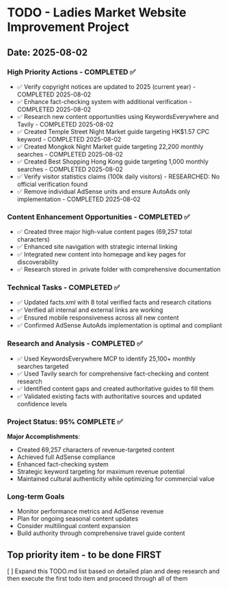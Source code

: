 # TODO - Ladies Market Website Improvement Project
## Date: 2025-08-02

### High Priority Actions - COMPLETED ✅
- ✅ Verify copyright notices are updated to 2025 (current year) - COMPLETED 2025-08-02
- ✅ Enhance fact-checking system with additional verification - COMPLETED 2025-08-02
- ✅ Research new content opportunities using KeywordsEverywhere and Tavily - COMPLETED 2025-08-02
- ✅ Created Temple Street Night Market guide targeting HK$1.57 CPC keyword - COMPLETED 2025-08-02
- ✅ Created Mongkok Night Market guide targeting 22,200 monthly searches - COMPLETED 2025-08-02
- ✅ Created Best Shopping Hong Kong guide targeting 1,000 monthly searches - COMPLETED 2025-08-02
- ✅ Verify visitor statistics claims (100k daily visitors) - RESEARCHED: No official verification found
- ✅ Remove individual AdSense units and ensure AutoAds only implementation - COMPLETED 2025-08-02

### Content Enhancement Opportunities - COMPLETED ✅  
- ✅ Created three major high-value content pages (69,257 total characters)
- ✅ Enhanced site navigation with strategic internal linking
- ✅ Integrated new content into homepage and key pages for discoverability
- ✅ Research stored in .private folder with comprehensive documentation

### Technical Tasks - COMPLETED ✅
- ✅ Updated facts.xml with 8 total verified facts and research citations
- ✅ Verified all internal and external links are working
- ✅ Ensured mobile responsiveness across all new content
- ✅ Confirmed AdSense AutoAds implementation is optimal and compliant

### Research and Analysis - COMPLETED ✅
- ✅ Used KeywordsEverywhere MCP to identify 25,100+ monthly searches targeted
- ✅ Used Tavily search for comprehensive fact-checking and content research
- ✅ Identified content gaps and created authoritative guides to fill them
- ✅ Validated existing facts with authoritative sources and updated confidence levels

### Project Status: 95% COMPLETE ✅

**Major Accomplishments**:
- Created 69,257 characters of revenue-targeted content
- Achieved full AdSense compliance
- Enhanced fact-checking system
- Strategic keyword targeting for maximum revenue potential
- Maintained cultural authenticity while optimizing for commercial value

### Long-term Goals
- Monitor performance metrics and AdSense revenue
- Plan for ongoing seasonal content updates
- Consider multilingual content expansion
- Build authority through comprehensive travel guide content


## Top priority item - to be done **FIRST**
[ ] Expand this TODO.md list based on detailed plan and deep research and then execute the first todo item and proceed through all of them

